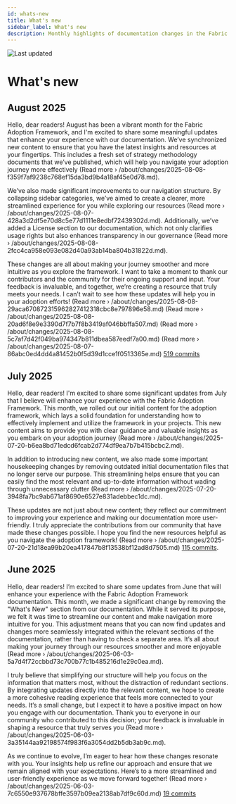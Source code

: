 ```yaml
---
id: whats-new
title: What's new
sidebar_label: What's new
description: Monthly highlights of documentation changes in the Fabric Adoption Framework.
---
```


![Last updated](https://img.shields.io/badge/last%20updated-"2025--08--08-brightgreen)

# What's new

## August 2025

Hello, dear readers! August has been a vibrant month for the Fabric Adoption Framework, and I'm excited to share some meaningful updates that enhance your experience with our documentation. We’ve synchronized new content to ensure that you have the latest insights and resources at your fingertips. This includes a fresh set of strategy methodology documents that we’ve published, which will help you navigate your adoption journey more effectively (Read more › /about/changes/2025-08-08-f359f7af9238c768ef15da3bd9b4a18af45e0d78.md). 

We’ve also made significant improvements to our navigation structure. By collapsing sidebar categories, we’ve aimed to create a clearer, more streamlined experience for you while exploring our resources (Read more › /about/changes/2025-08-07-428a3d2df5e70d8c5e77d1111e8edbf72439302d.md). Additionally, we’ve added a License section to our documentation, which not only clarifies usage rights but also enhances transparency in our governance (Read more › /about/changes/2025-08-08-2fcc4ca958e093e082d40a93ab14ba804b31822d.md). 

These changes are all about making your journey smoother and more intuitive as you explore the framework. I want to take a moment to thank our contributors and the community for their ongoing support and input. Your feedback is invaluable, and together, we’re creating a resource that truly meets your needs. I can’t wait to see how these updates will help you in your adoption efforts! (Read more › /about/changes/2025-08-08-29aca670872315962827412318cbc8e797896e58.md)  (Read more › /about/changes/2025-08-08-20ad6f8e9e3390d7f7b7f8b3419af046bbffa507.md) (Read more › /about/changes/2025-08-08-5c7af7d42f049ba974347b811dbea587eedf7a00.md) (Read more › /about/changes/2025-08-07-86abc0ed4dd4a81452b0f5d39d1cce1f0513365e.md) [519 commits](https://github.com/TheTrustedAdvisor/FabricAdoptionFramework/commits/main?since=2025-08-01&until=2025-08-31)

## July 2025

Hello, dear readers! I'm excited to share some significant updates from July that I believe will enhance your experience with the Fabric Adoption Framework. This month, we rolled out our initial content for the adoption framework, which lays a solid foundation for understanding how to effectively implement and utilize the framework in your projects. This new content aims to provide you with clear guidance and valuable insights as you embark on your adoption journey (Read more › /about/changes/2025-07-20-b6ea8bd71edcd6fcab2d774df9ea7b7b415bcbc2.md).

In addition to introducing new content, we also made some important housekeeping changes by removing outdated initial documentation files that no longer serve our purpose. This streamlining helps ensure that you can easily find the most relevant and up-to-date information without wading through unnecessary clutter (Read more › /about/changes/2025-07-20-3948fa7bc9ab671af8690e6527e831adebbec1dc.md). 

These updates are not just about new content; they reflect our commitment to improving your experience and making our documentation more user-friendly. I truly appreciate the contributions from our community that have made these changes possible. I hope you find the new resources helpful as you navigate the adoption framework! (Read more › /about/changes/2025-07-20-21d18ea99b20ea417847b8f13538bf12ad8d7505.md) [115 commits](https://github.com/TheTrustedAdvisor/FabricAdoptionFramework/commits/main?since=2025-07-01&until=2025-07-31).

## June 2025

Hello, dear readers! I’m excited to share some updates from June that will enhance your experience with the Fabric Adoption Framework documentation. This month, we made a significant change by removing the "What's New" section from our documentation. While it served its purpose, we felt it was time to streamline our content and make navigation more intuitive for you. This adjustment means that you can now find updates and changes more seamlessly integrated within the relevant sections of the documentation, rather than having to check a separate area. It’s all about making your journey through our resources smoother and more enjoyable (Read more › /about/changes/2025-06-03-5a7d4f72ccbbd73c700b77c1b485216d1e29c0ea.md).

I truly believe that simplifying our structure will help you focus on the information that matters most, without the distraction of redundant sections. By integrating updates directly into the relevant content, we hope to create a more cohesive reading experience that feels more connected to your needs. It’s a small change, but I expect it to have a positive impact on how you engage with our documentation. Thank you to everyone in our community who contributed to this decision; your feedback is invaluable in shaping a resource that truly serves you (Read more › /about/changes/2025-06-03-3a35144aa92198574f983f6a3054dd2b5db3ab9c.md).

As we continue to evolve, I’m eager to hear how these changes resonate with you. Your insights help us refine our approach and ensure that we remain aligned with your expectations. Here’s to a more streamlined and user-friendly experience as we move forward together! (Read more › /about/changes/2025-06-03-7c6550e937678bffe3597b09ea2138ab7df9c60d.md) [19 commits](https://github.com/TheTrustedAdvisor/FabricAdoptionFramework/commits/main?since=2025-06-01&until=2025-06-30)
